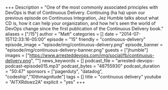 +++
Description = "One of the most commonly associated principles with DevOps is that of Continuous Delivery. Continuing (ha ha) upon our previous episode on Continuous Integration, Jez Humble talks about what CD is, how it can help your organization, and how he's seen the world of DevOps change since the first publication of the Continuous Delivery book."
aliases = ["/15"]
author = "Matt"
categories = []
date = "2014-07-15T12:33:16-05:00"
episode = "15"
friendly = "continuous-delivery"
episode_image = "episode/img/continuous-delivery.png"
episode_banner = "episode/img/continuous-delivery-banner.png"
guests = ["jhumble"]
images = ["https://www.arresteddevops.com/img/social/fb/continuous-delivery.png", ""]
news_keywords = []
podcast_file = "arrested-devops-podcast-episode015.mp3"
podcast_bytes = "48755930"
podcast_duration = "50:47"
sponsors = ["pagerduty", "datadog", "codeship","10thmagnitude"]
tags = []
title = "continuous delivery"
youtube = "AITXRdswz2A"
explicit = "yes"
+++
